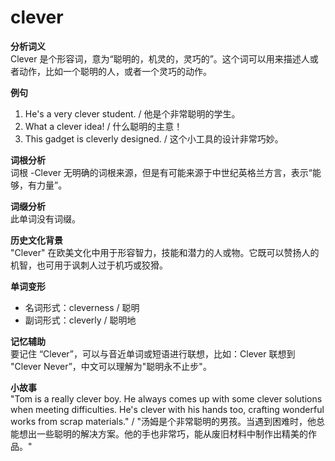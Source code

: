 # clever

**分析词义**  
Clever 是个形容词，意为“聪明的，机灵的，灵巧的”。这个词可以用来描述人或者动作，比如一个聪明的人，或者一个灵巧的动作。

  

**例句**

  

1.  He's a very clever student. / 他是个非常聪明的学生。
2.  What a clever idea! / 什么聪明的主意！
3.  This gadget is cleverly designed. / 这个小工具的设计非常巧妙。

  

**词根分析**  
词根 -Clever 无明确的词根来源，但是有可能来源于中世纪英格兰方言，表示“能够，有力量”。

  

**词缀分析**  
此单词没有词缀。

  

**历史文化背景**  
"Clever" 在欧美文化中用于形容智力，技能和潜力的人或物。它既可以赞扬人的机智，也可用于讽刺人过于机巧或狡猾。

  

**单词变形**

  

*   名词形式：cleverness / 聪明
*   副词形式：cleverly / 聪明地

  

**记忆辅助**  
要记住 “Clever”，可以与音近单词或短语进行联想，比如：Clever 联想到 "Clever Never”，中文可以理解为"聪明永不止步"。

  

**小故事**  
"Tom is a really clever boy. He always comes up with some clever solutions when meeting difficulties. He's clever with his hands too, crafting wonderful works from scrap materials." / "汤姆是个非常聪明的男孩。当遇到困难时，他总能想出一些聪明的解决方案。他的手也非常巧，能从废旧材料中制作出精美的作品。"
